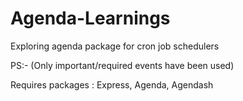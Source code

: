 # Agenda-Learnings

Exploring agenda package for cron job schedulers 

PS:- (Only important/required events have been used)


Requires packages : Express, Agenda, Agendash
